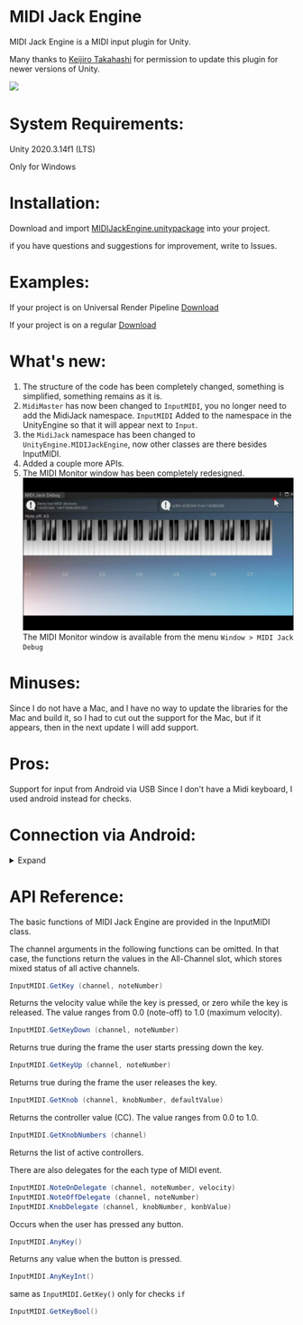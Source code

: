 # MIDI Jack Engine
MIDI Jack Engine is a MIDI input plugin for Unity.

Many thanks to [Keijiro Takahashi](https://github.com/keijiro) for permission to update this plugin for newer versions of Unity.

![](Resource/view2.gif)

# System Requirements:
Unity 2020.3.14f1 (LTS)

Only for Windows
# Installation:
Download and import [MIDIJackEngine.unitypackage](https://github.com/ARtronClassicStudio/MidiJackEngine/releases/download/2021V/MIDIJackEngine.unitypackage) into your project.

if you have questions and suggestions for improvement, write to Issues.

# Examples:
If your project is on Universal Render Pipeline [Download](https://github.com/ARtronClassicStudio/MidiJackEngine/releases/download/2021V/ForUniversalRenderPipeline.unitypackage)

If your project is on a regular [Download](https://github.com/ARtronClassicStudio/MidiJackEngine/releases/download/2021V/ForStandardRender.unitypackage)


# What's new:
1. The structure of the code has been completely changed, something is simplified, something remains as it is.
2. ```MidiMaster``` has now been changed to ```InputMIDI```, you no longer need to add the MidiJack namespace. ```InputMIDI``` Added to the namespace in the UnityEngine so that it will appear next to ```Input```.
3. the ```MidiJack``` namespace has been changed to ```UnityEngine.MIDIJackEngine```, now other classes are there besides InputMIDI.
4. Added a couple more APIs.
5. The MIDI Monitor window has been completely redesigned. ![](Resource/view.gif)
The MIDI Monitor window is available from the menu ```Window > MIDI Jack Debug```

# Minuses:
Since I do not have a Mac, and I have no way to update the libraries for the Mac and build it, so I had to cut out the support for the Mac, but if it appears, then in the next update I will add support.

# Pros:
Support for input from Android via USB
Since I don't have a Midi keyboard, I used android instead for checks.

# Connection via Android:
<details>
<summary>Expand</summary>

1. Download app from Play Market: [Download](https://play.google.com/store/apps/details?id=com.dreamhoundstudios.keyboard) 
  If you see that this application has been deleted in the Play Market, then you can always download it [here](https://github.com/ARtronClassicStudio/MidiJackEngine/releases/download/2021V/MIDI.Keyboard.apk)
2. Press USB mode selection:

![](Resource/0.jpg)

3. In the settings USB turn on the MIDI:
  
![](Resource/1.jpg)
  
4. Go to the application and click on the output icon and select your device:

![](Resource/2.jpg)
![](Resource/3.jpg)
 
5. Ready!
</details>

# API Reference:
The basic functions of MIDI Jack Engine are provided in the InputMIDI class.

The channel arguments in the following functions can be omitted. In that case, the functions return the values in the All-Channel slot, which stores mixed status of all active channels.
```C#
InputMIDI.GetKey (channel, noteNumber)
```
Returns the velocity value while the key is pressed, or zero while the key is released. The value ranges from 0.0 (note-off) to 1.0 (maximum velocity).
```C#
InputMIDI.GetKeyDown (channel, noteNumber)
```
Returns true during the frame the user starts pressing down the key.
```C#
InputMIDI.GetKeyUp (channel, noteNumber)
```
Returns true during the frame the user releases the key.
```C#
InputMIDI.GetKnob (channel, knobNumber, defaultValue)
```
Returns the controller value (CC). The value ranges from 0.0 to 1.0.
```C#
InputMIDI.GetKnobNumbers (channel)
```
Returns the list of active controllers.

There are also delegates for the each type of MIDI event.
```C#
InputMIDI.NoteOnDelegate (channel, noteNumber, velocity)
InputMIDI.NoteOffDelegate (channel, noteNumber)
InputMIDI.KnobDelegate (channel, knobNumber, konbValue)
```
Occurs when the user has pressed any button.
```C#
InputMIDI.AnyKey()
```
Returns any value when the button is pressed.
```C#
InputMIDI.AnyKeyInt()
```
same as ```InputMIDI.GetKey()``` only for checks ```if```
```C#
InputMIDI.GetKeyBool()
```
